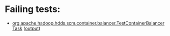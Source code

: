 # Failing tests: 

 * [org.apache.hadoop.hdds.scm.container.balancer.TestContainerBalancerTask](hadoop-hdds/server-scm/org.apache.hadoop.hdds.scm.container.balancer.TestContainerBalancerTask.txt) ([output](hadoop-hdds/server-scm/org.apache.hadoop.hdds.scm.container.balancer.TestContainerBalancerTask-output.txt))
